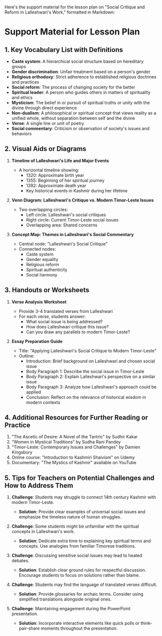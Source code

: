 Here's the support material for the lesson plan on "Social Critique and Reform in Lalleshwari's Work," formatted in Markdown:

# Support Material for Lesson Plan

## 1. Key Vocabulary List with Definitions

- **Caste system**: A hierarchical social structure based on hereditary groups
- **Gender discrimination**: Unfair treatment based on a person's gender
- **Religious orthodoxy**: Strict adherence to established religious doctrines and practices
- **Social reform**: The process of changing society for the better
- **Spiritual leader**: A person who guides others in matters of spirituality and ethics
- **Mysticism**: The belief in or pursuit of spiritual truths or unity with the divine through direct experience
- **Non-dualism**: A philosophical or spiritual concept that views reality as a unified whole, without separation between self and the divine
- **Verse**: A single line or unit of poetry
- **Social commentary**: Criticism or observation of society's issues and behaviors

## 2. Visual Aids or Diagrams

1. **Timeline of Lalleshwari's Life and Major Events**
   - A horizontal timeline showing:
     - 1320: Approximate birth year
     - 1355: Beginning of her spiritual journey
     - 1392: Approximate death year
     - Key historical events in Kashmir during her lifetime

2. **Venn Diagram: Lalleshwari's Critique vs. Modern Timor-Leste Issues**
   - Two overlapping circles:
     - Left circle: Lalleshwari's social critiques
     - Right circle: Current Timor-Leste social issues
     - Overlapping area: Shared concerns

3. **Concept Map: Themes in Lalleshwari's Social Commentary**
   - Central node: "Lalleshwari's Social Critique"
   - Connected nodes:
     - Caste system
     - Gender equality
     - Religious reform
     - Spiritual authenticity
     - Social harmony

## 3. Handouts or Worksheets

1. **Verse Analysis Worksheet**
   - Provide 3-4 translated verses from Lalleshwari
   - For each verse, students answer:
     - What social issue is being addressed?
     - How does Lalleshwari critique this issue?
     - Can you draw any parallels to modern Timor-Leste?

2. **Essay Preparation Guide**
   - Title: "Applying Lalleshwari's Social Critique to Modern Timor-Leste"
   - Outline:
     - Introduction: Brief background on Lalleshwari and chosen social issue
     - Body Paragraph 1: Describe the social issue in Timor-Leste
     - Body Paragraph 2: Explain Lalleshwari's perspective on a similar issue
     - Body Paragraph 3: Analyze how Lalleshwari's approach could be applied
     - Conclusion: Reflect on the relevance of historical wisdom in modern contexts

## 4. Additional Resources for Further Reading or Practice

1. "The Ascetic of Desire: A Novel of the Tantric" by Sudhir Kakar
2. "Women in Mystical Traditions" by Sudha Rani Pandey
3. "Timor-Leste: Contemporary Issues and Challenges" by Damien Kingsbury
4. Online course: "Introduction to Kashmiri Shaivism" on Udemy
5. Documentary: "The Mystics of Kashmir" available on YouTube

## 5. Tips for Teachers on Potential Challenges and How to Address Them

1. **Challenge**: Students may struggle to connect 14th century Kashmir with modern Timor-Leste.
   - **Solution**: Provide clear examples of universal social issues and emphasize the timeless nature of human struggles.

2. **Challenge**: Some students might be unfamiliar with the spiritual concepts in Lalleshwari's work.
   - **Solution**: Dedicate extra time to explaining key spiritual terms and concepts. Use analogies from familiar Timorese traditions.

3. **Challenge**: Discussing sensitive social issues may lead to heated debates.
   - **Solution**: Establish clear ground rules for respectful discussion. Encourage students to focus on solutions rather than blame.

4. **Challenge**: Students may find the language of translated verses difficult.
   - **Solution**: Provide glossaries for archaic terms. Consider using simplified translations alongside original ones.

5. **Challenge**: Maintaining engagement during the PowerPoint presentation.
   - **Solution**: Incorporate interactive elements like quick polls or think-pair-share moments throughout the presentation.